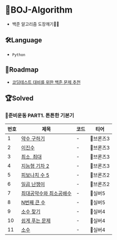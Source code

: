 # 📁BOJ-Algorithm

- 백준 알고리즘 도장깨기👊🏻

## 🛠Language

- `Python`

## 🚕Roadmap

- [코딩테스트 대비를 위한 백준 문제 추천](https://covenant.tistory.com/224?category=727170)

## 🏆Solved

### 📌준비운동 PART1. 튼튼한 기본기

| 번호 | 제목                                                            | 코드 | 티어      |
| ---- | --------------------------------------------------------------- | ---- | --------- |
| 1    | [약수 구하기](https://www.acmicpc.net/problem/2501)             | -    | 🥉브론즈3 |
| 2    | [이진수](https://www.acmicpc.net/problem/3460)                  | -    | 🥉브론즈3 |
| 3    | [최소, 최대](https://www.acmicpc.net/problem/10818)             | -    | 🥉브론즈3 |
| 4    | [지능형 기차 2](https://www.acmicpc.net/problem/2460)           | -    | 🥉브론즈3 |
| 5    | [피보나치 수 5](https://www.acmicpc.net/problem/10870)          | -    | 🥉브론즈2 |
| 6    | [일곱 난쟁이](https://www.acmicpc.net/problem/2309)             | -    | 🥉브론즈2 |
| 7    | [최대공약수와 최소공배수](https://www.acmicpc.net/problem/2609) | -    | 🥈실버5   |
| 8    | [N번째 큰 수](https://www.acmicpc.net/problem/2693)             | -    | 🥈실버5   |
| 9    | [소수 찾기](https://www.acmicpc.net/problem/1978)               | -    | 🥈실버4   |
| 10   | [쉽게 푸는 문제](https://www.acmicpc.net/problem/1292)          | -    | 🥈실버4   |
| 11   | [소수](https://www.acmicpc.net/problem/2581)                    | -    | 🥈실버4   |

